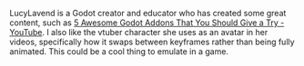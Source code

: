 LucyLavend is a Godot creator and educator who has created some great content, such as [5 Awesome Godot Addons That You Should Give a Try - YouTube](https://www.youtube.com/watch?v=K2_J6G7mi_Q). I also like the vtuber character she uses as an avatar in her videos, specifically how it swaps between keyframes rather than being fully animated. This could be a cool thing to emulate in a game.

